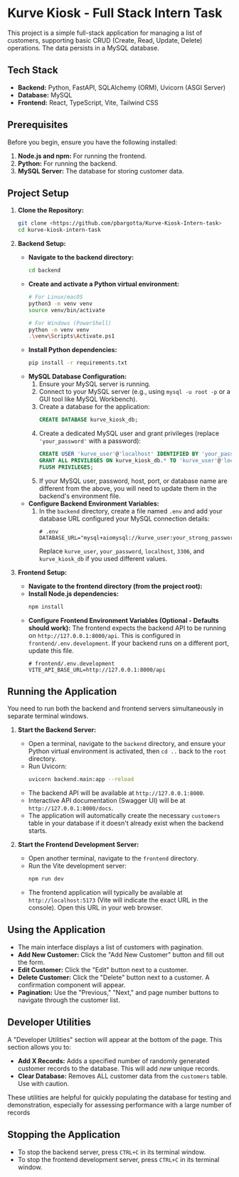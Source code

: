 # Kurve Kiosk - Full Stack Intern Task

This project is a simple full-stack application for managing a list of customers, supporting basic CRUD (Create, Read, Update, Delete) operations. The data persists in a MySQL database.

## Tech Stack

*   **Backend:** Python, FastAPI, SQLAlchemy (ORM), Uvicorn (ASGI Server)
*   **Database:** MySQL
*   **Frontend:** React, TypeScript, Vite, Tailwind CSS

## Prerequisites

Before you begin, ensure you have the following installed:

1.  **Node.js and npm:** For running the frontend.
2.  **Python:** For running the backend.
3.  **MySQL Server:** The database for storing customer data.

## Project Setup

1.  **Clone the Repository:**
    ```bash
    git clone <https://github.com/pbargotta/Kurve-Kiosk-Intern-task>
    cd kurve-kiosk-intern-task
    ```

2.  **Backend Setup:**

    *   **Navigate to the backend directory:**
        ```bash
        cd backend
        ```
    *   **Create and activate a Python virtual environment:**
        ```bash
        # For Linux/macOS
        python3 -m venv venv
        source venv/bin/activate

        # For Windows (PowerShell)
        python -m venv venv
        .\venv\Scripts\Activate.ps1 
        ```
    *   **Install Python dependencies:**
        ```bash
        pip install -r requirements.txt
        ```
    *   **MySQL Database Configuration:**
        1.  Ensure your MySQL server is running.
        2.  Connect to your MySQL server (e.g., using `mysql -u root -p` or a GUI tool like MySQL Workbench).
        3.  Create a database for the application:
            ```sql
            CREATE DATABASE kurve_kiosk_db;
            ```
        4.  Create a dedicated MySQL user and grant privileges (replace `'your_password'` with a password):
            ```sql
            CREATE USER 'kurve_user'@'localhost' IDENTIFIED BY 'your_password';
            GRANT ALL PRIVILEGES ON kurve_kiosk_db.* TO 'kurve_user'@'localhost';
            FLUSH PRIVILEGES;
            ```
        5.  If your MySQL user, password, host, port, or database name are different from the above, you will need to update them in the backend's environment file.
    *   **Configure Backend Environment Variables:**
        1.  In the `backend` directory, create a file named `.env` and add your database URL configured your MySQL connection details:
            ```env
            # .env
            DATABASE_URL="mysql+aiomysql://kurve_user:your_strong_password@localhost:3306/kurve_kiosk_db"
            ```
            Replace `kurve_user`, `your_password`, `localhost`, `3306`, and `kurve_kiosk_db` if you used different values.

3.  **Frontend Setup:**

    *   **Navigate to the frontend directory (from the project root):**
    *   **Install Node.js dependencies:**
        ```bash
        npm install
        ```
    *   **Configure Frontend Environment Variables (Optional - Defaults should work):**
        The frontend expects the backend API to be running on `http://127.0.0.1:8000/api`. This is configured in `frontend/.env.development`. If your backend runs on a different port, update this file.
        ```env
        # frontend/.env.development
        VITE_API_BASE_URL=http://127.0.0.1:8000/api
        ```

## Running the Application

You need to run both the backend and frontend servers simultaneously in separate terminal windows.

1.  **Start the Backend Server:**
    *   Open a terminal, navigate to the `backend` directory, and ensure your Python virtual environment is activated, then `cd ..` back to the `root` directory.
    *   Run Uvicorn:
        ```bash
        uvicorn backend.main:app --reload
        ```
    *   The backend API will be available at `http://127.0.0.1:8000`.
    *   Interactive API documentation (Swagger UI) will be at `http://127.0.0.1:8000/docs`.
    *   The application will automatically create the necessary `customers` table in your database if it doesn't already exist when the backend starts.

2.  **Start the Frontend Development Server:**
    *   Open another terminal, navigate to the `frontend` directory.
    *   Run the Vite development server:
        ```bash
        npm run dev
        ```
    *   The frontend application will typically be available at `http://localhost:5173` (Vite will indicate the exact URL in the console). Open this URL in your web browser.

## Using the Application

*   The main interface displays a list of customers with pagination.
*   **Add New Customer:** Click the "Add New Customer" button and fill out the form.
*   **Edit Customer:** Click the "Edit" button next to a customer.
*   **Delete Customer:** Click the "Delete" button next to a customer. A confirmation component will appear.
*   **Pagination:** Use the "Previous," "Next," and page number buttons to navigate through the customer list.

## Developer Utilities

A "Developer Utilities" section will appear at the bottom of the page. This section allows you to:

*   **Add X Records:** Adds a specified number of randomly generated customer records to the database. This will add *new* unique records.
*   **Clear Database:** Removes ALL customer data from the `customers` table. Use with caution.

These utilities are helpful for quickly populating the database for testing and demonstration, especially for assessing performance with a large number of records

## Stopping the Application

*   To stop the backend server, press `CTRL+C` in its terminal window.
*   To stop the frontend development server, press `CTRL+C` in its terminal window.
